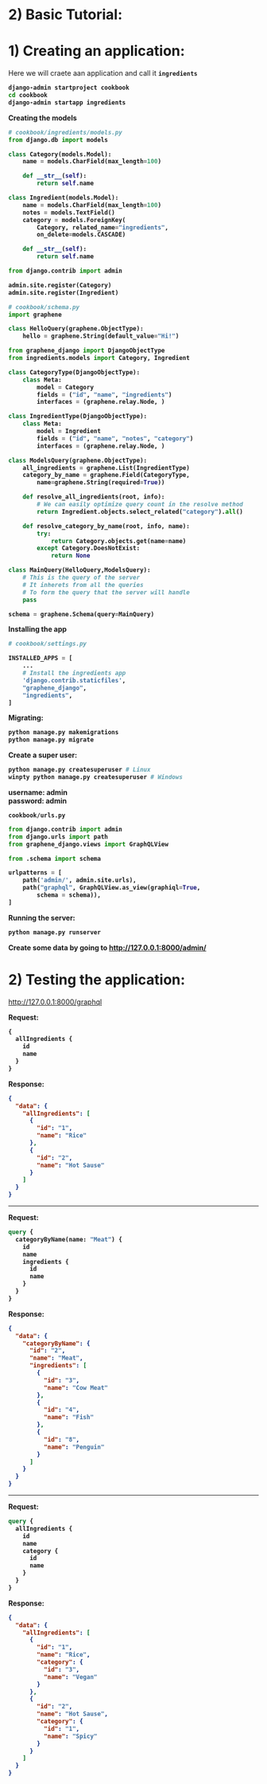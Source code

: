 # 2) Basic Tutorial:


# 1) Creating an application:

Here we will craete aan application and call it **`ingredients`**

<b>

```bash
django-admin startproject cookbook
cd cookbook
django-admin startapp ingredients
```

Creating the models


```python
# cookbook/ingredients/models.py
from django.db import models

class Category(models.Model):
    name = models.CharField(max_length=100)

    def __str__(self):
        return self.name

class Ingredient(models.Model):
    name = models.CharField(max_length=100)
    notes = models.TextField()
    category = models.ForeignKey(
        Category, related_name="ingredients", 
        on_delete=models.CASCADE)

    def __str__(self):
        return self.name

from django.contrib import admin

admin.site.register(Category)
admin.site.register(Ingredient)
```



```python
# cookbook/schema.py
import graphene

class HelloQuery(graphene.ObjectType):
    hello = graphene.String(default_value="Hi!")

from graphene_django import DjangoObjectType
from ingredients.models import Category, Ingredient

class CategoryType(DjangoObjectType):
    class Meta:
        model = Category
        fields = ("id", "name", "ingredients")
        interfaces = (graphene.relay.Node, )

class IngredientType(DjangoObjectType):
    class Meta:
        model = Ingredient
        fields = ("id", "name", "notes", "category")
        interfaces = (graphene.relay.Node, )

class ModelsQuery(graphene.ObjectType):
    all_ingredients = graphene.List(IngredientType)
    category_by_name = graphene.Field(CategoryType, 
    	name=graphene.String(required=True))

    def resolve_all_ingredients(root, info):
        # We can easily optimize query count in the resolve method
        return Ingredient.objects.select_related("category").all()

    def resolve_category_by_name(root, info, name):
        try:
            return Category.objects.get(name=name)
        except Category.DoesNotExist:
            return None

class MainQuery(HelloQuery,ModelsQuery):
    # This is the query of the server
    # It inherets from all the queries
    # To form the query that the server will handle
    pass

schema = graphene.Schema(query=MainQuery)
```



Installing the app

```python
# cookbook/settings.py

INSTALLED_APPS = [
    ...
    # Install the ingredients app
    'django.contrib.staticfiles',
    "graphene_django",
    "ingredients",
]
```


Migrating:

```bash
python manage.py makemigrations
python manage.py migrate
```



Create a super user:



```bash
python manage.py createsuperuser # Linux
winpty python manage.py createsuperuser # Windows
```

username: admin  
password: admin





`cookbook/urls.py`
```python
from django.contrib import admin
from django.urls import path
from graphene_django.views import GraphQLView

from .schema import schema

urlpatterns = [
    path('admin/', admin.site.urls),
    path("graphql", GraphQLView.as_view(graphiql=True,
    	schema = schema)),
]
```



Running the server:

```bash
python manage.py runserver
```

Create some data by going to  http://127.0.0.1:8000/admin/


</b>












# 2) Testing the application:



http://127.0.0.1:8000/graphql



<b>



Request:
```graphql
{
  allIngredients {
    id
    name
  }
}
```



Response:

```json
{
  "data": {
    "allIngredients": [
      {
        "id": "1",
        "name": "Rice"
      },
      {
        "id": "2",
        "name": "Hot Sause"
      }
    ]
  }
}
```

---




















Request:
```graphql
query {
  categoryByName(name: "Meat") {
    id
    name
    ingredients {
      id
      name
    }
  }
}
```



Response:

```json
{
  "data": {
    "categoryByName": {
      "id": "2",
      "name": "Meat",
      "ingredients": [
        {
          "id": "3",
          "name": "Cow Meat"
        },
        {
          "id": "4",
          "name": "Fish"
        },
        {
          "id": "8",
          "name": "Penguin"
        }
      ]
    }
  }
}
```

---










Request:
```graphql
query {
  allIngredients {
    id
    name
    category {
      id
      name
    }
  }
}
```



Response:

```json
{
  "data": {
    "allIngredients": [
      {
        "id": "1",
        "name": "Rice",
        "category": {
          "id": "3",
          "name": "Vegan"
        }
      },
      {
        "id": "2",
        "name": "Hot Sause",
        "category": {
          "id": "1",
          "name": "Spicy"
        }
      }
    ]
  }
}
```





























</b>


































